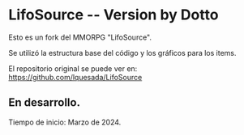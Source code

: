 LifoSource -- Version by Dotto
==========

Esto es un fork del MMORPG "LifoSource".

Se utilizó la estructura base del código y los gráficos para los items.

El repositorio original se puede ver en: https://github.com/lquesada/LifoSource


En desarrollo.
-------------------------------

Tiempo de inicio: Marzo de 2024.
